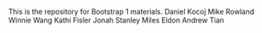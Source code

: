 This is the repository for Bootstrap 1 materials.
Daniel Kocoj
Mike Rowland
Winnie Wang
Kathi Fisler
Jonah Stanley
Miles Eldon
Andrew Tian

